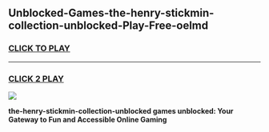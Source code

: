 
## Unblocked-Games-the-henry-stickmin-collection-unblocked-Play-Free-oelmd
<h3>
<a href="https://premium76.site?title=the-henry-stickmin-collection-unblocked&ref=23A">CLICK TO PLAY</a></h3>
<hr>

<h3>
<a href="https://premium76.site?title=the-henry-stickmin-collection-unblocked&ref=23A">CLICK 2 PLAY</a>
  
</h3>

<a href="https://premium76.site?title=the-henry-stickmin-collection-unblocked&ref=23A"><img src="https://clearcache.store/games.png"></a>


**the-henry-stickmin-collection-unblocked games unblocked: Your Gateway to Fun and Accessible Online Gaming**
